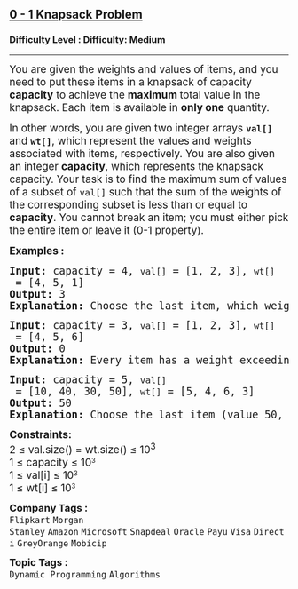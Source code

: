 <h2><a href="https://www.geeksforgeeks.org/problems/0-1-knapsack-problem0945/1?page=1&category=Dynamic%20Programming&sortBy=submissions">0 - 1 Knapsack Problem</a></h2><h3>Difficulty Level : Difficulty: Medium</h3><hr><div class="problems_problem_content__Xm_eO"><p><span style="font-size: 14pt;">You are given the weights and values of items, and you need to put these items in a knapsack of capacity <strong>capacity</strong> to achieve the <strong>maximum </strong>total value in the knapsack. Each item is available in <strong>only one</strong> quantity.</span></p>
<p><span style="font-size: 14pt;">In other words, you are given two integer arrays <strong><code>val[]</code></strong> and <strong><code>wt[]</code></strong>, which represent the values and weights associated with items, respectively. You are also given an integer <strong>capacity</strong>, which represents the knapsack capacity. Your task is to find the maximum sum of values of a subset of <code>val[]</code> such that the sum of the weights of the corresponding subset is less than or equal to <strong>capacity</strong>. You cannot break an item; you must either pick the entire item or leave it (0-1 property).</span></p>
<p><span style="font-size: 14pt;"><strong>Examples :</strong></span></p>
<pre><span style="font-size: 14pt;"><strong>Input: </strong>capacity = 4, <code>val[]</code> = [1, 2, 3], <code>wt[]</code> = [4, 5, 1] <br><strong>Output: </strong>3<br><strong>Explanation: </strong>Choose the last item, which weighs 1 unit and has a value of 3.</span></pre>
<pre><span style="font-size: 14pt;"><strong>Input:</strong> capacity = 3, <code>val[]</code> = [1, 2, 3], <code>wt[]</code> = [4, 5, 6] <br><strong>Output: </strong>0<br><strong>Explanation: </strong>Every item has a weight exceeding the knapsack's capacity (3).</span></pre>
<pre><span style="font-size: 14pt;"><strong>Input:</strong> capacity = 5, <code>val[]</code> = [10, 40, 30, 50], <code>wt[]</code> = [5, 4, 6, 3] <br><strong>Output: </strong>50<br><strong>Explanation: </strong>Choose the last item (value 50, weight 3) for a total value of 50.</span></pre>
<p><span style="font-size: 14pt;"><strong>Constraints:</strong></span><br><span style="font-size: 14pt;">2 ≤ val.size() = wt.size() ≤ 10<sup>3</sup></span><br><span style="font-size: 14pt;">1 ≤ capacity ≤&nbsp;</span><span style="font-size: 18.6667px;">10</span><sup>3</sup><br><span style="font-size: 14pt;">1 ≤ val[i] ≤&nbsp;</span><span style="font-size: 18.6667px;">10</span><sup>3</sup><br><span style="font-size: 14pt;">1 ≤ wt[i] ≤&nbsp;</span><span style="font-size: 18.6667px;">10</span><sup>3</sup></p></div><p><span style=font-size:18px><strong>Company Tags : </strong><br><code>Flipkart</code>&nbsp;<code>Morgan Stanley</code>&nbsp;<code>Amazon</code>&nbsp;<code>Microsoft</code>&nbsp;<code>Snapdeal</code>&nbsp;<code>Oracle</code>&nbsp;<code>Payu</code>&nbsp;<code>Visa</code>&nbsp;<code>Directi</code>&nbsp;<code>GreyOrange</code>&nbsp;<code>Mobicip</code>&nbsp;<br><p><span style=font-size:18px><strong>Topic Tags : </strong><br><code>Dynamic Programming</code>&nbsp;<code>Algorithms</code>&nbsp;